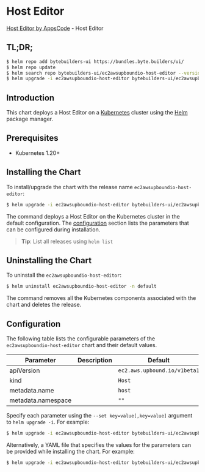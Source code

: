 # Host Editor

[Host Editor by AppsCode](https://byte.builders) - Host Editor

## TL;DR;

```bash
$ helm repo add bytebuilders-ui https://bundles.byte.builders/ui/
$ helm repo update
$ helm search repo bytebuilders-ui/ec2awsupboundio-host-editor --version=v0.4.18
$ helm upgrade -i ec2awsupboundio-host-editor bytebuilders-ui/ec2awsupboundio-host-editor -n default --create-namespace --version=v0.4.18
```

## Introduction

This chart deploys a Host Editor on a [Kubernetes](http://kubernetes.io) cluster using the [Helm](https://helm.sh) package manager.

## Prerequisites

- Kubernetes 1.20+

## Installing the Chart

To install/upgrade the chart with the release name `ec2awsupboundio-host-editor`:

```bash
$ helm upgrade -i ec2awsupboundio-host-editor bytebuilders-ui/ec2awsupboundio-host-editor -n default --create-namespace --version=v0.4.18
```

The command deploys a Host Editor on the Kubernetes cluster in the default configuration. The [configuration](#configuration) section lists the parameters that can be configured during installation.

> **Tip**: List all releases using `helm list`

## Uninstalling the Chart

To uninstall the `ec2awsupboundio-host-editor`:

```bash
$ helm uninstall ec2awsupboundio-host-editor -n default
```

The command removes all the Kubernetes components associated with the chart and deletes the release.

## Configuration

The following table lists the configurable parameters of the `ec2awsupboundio-host-editor` chart and their default values.

|     Parameter      | Description |                 Default                 |
|--------------------|-------------|-----------------------------------------|
| apiVersion         |             | <code>ec2.aws.upbound.io/v1beta1</code> |
| kind               |             | <code>Host</code>                       |
| metadata.name      |             | <code>host</code>                       |
| metadata.namespace |             | <code>""</code>                         |


Specify each parameter using the `--set key=value[,key=value]` argument to `helm upgrade -i`. For example:

```bash
$ helm upgrade -i ec2awsupboundio-host-editor bytebuilders-ui/ec2awsupboundio-host-editor -n default --create-namespace --version=v0.4.18 --set apiVersion=ec2.aws.upbound.io/v1beta1
```

Alternatively, a YAML file that specifies the values for the parameters can be provided while
installing the chart. For example:

```bash
$ helm upgrade -i ec2awsupboundio-host-editor bytebuilders-ui/ec2awsupboundio-host-editor -n default --create-namespace --version=v0.4.18 --values values.yaml
```
